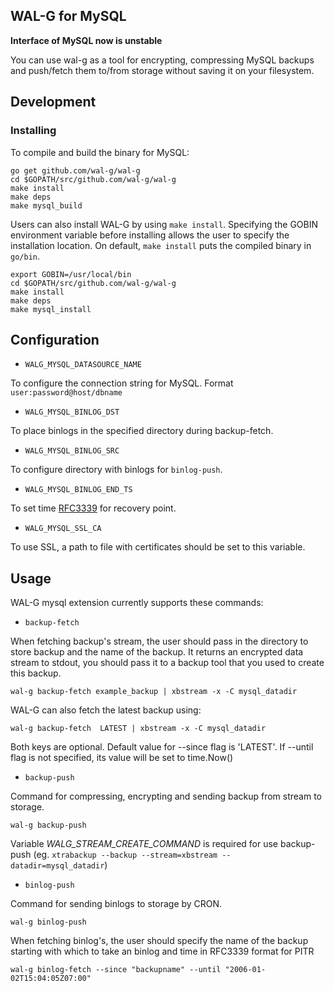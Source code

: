 ## WAL-G for MySQL

**Interface of MySQL now is unstable**

You can use wal-g as a tool for encrypting, compressing MySQL backups and push/fetch them to/from storage without saving it on your filesystem.

Development
-----------
### Installing
To compile and build the binary for MySQL:

```
go get github.com/wal-g/wal-g
cd $GOPATH/src/github.com/wal-g/wal-g
make install
make deps
make mysql_build
```
Users can also install WAL-G by using `make install`. Specifying the GOBIN environment variable before installing allows the user to specify the installation location. On default, `make install` puts the compiled binary in `go/bin`.
```
export GOBIN=/usr/local/bin
cd $GOPATH/src/github.com/wal-g/wal-g
make install
make deps
make mysql_install
```

Configuration
-------------

* `WALG_MYSQL_DATASOURCE_NAME`

To configure the connection string for MySQL. Format ```user:password@host/dbname```

* `WALG_MYSQL_BINLOG_DST`

To place binlogs in the specified directory during backup-fetch.

* `WALG_MYSQL_BINLOG_SRC`

To configure directory with binlogs for ```binlog-push```.

* `WALG_MYSQL_BINLOG_END_TS`

To set time [RFC3339](https://www.ietf.org/rfc/rfc3339.txt) for recovery point.

* `WALG_MYSQL_SSL_CA`

To use SSL, a path to file with certificates should be set to this variable.


Usage
-----

WAL-G mysql extension currently supports these commands:

* ``backup-fetch``

When fetching backup's stream, the user should pass in the directory to store backup and the name of the backup. It returns an encrypted data stream to stdout, you should pass it to a backup tool that you used to create this backup.
```
wal-g backup-fetch example_backup | xbstream -x -C mysql_datadir
```
WAL-G can also fetch the latest backup using:

```
wal-g backup-fetch  LATEST | xbstream -x -C mysql_datadir
```

Both keys are optional. Default value for --since flag is 'LATEST'. If --until flag is not specified, its value will be set to time.Now()

* ``backup-push``

Command for compressing, encrypting and sending backup from stream to storage.

```
wal-g backup-push
```

Variable _WALG_STREAM_CREATE_COMMAND_ is required for use backup-push 
(eg. ```xtrabackup --backup --stream=xbstream --datadir=mysql_datadir```)

* ``binlog-push``

Command for sending binlogs to storage by CRON.

```
wal-g binlog-push
```

When fetching binlog's, the user should specify the name of the backup starting with which to take an binlog and time in RFC3339 format for PITR
```
wal-g binlog-fetch --since "backupname" --until "2006-01-02T15:04:05Z07:00"
```
